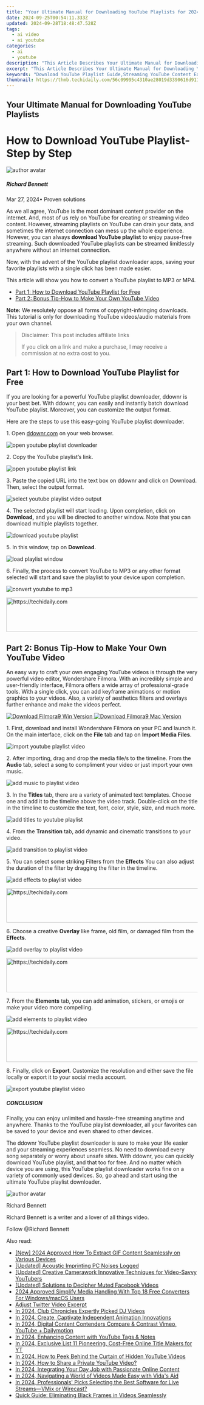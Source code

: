 ```yaml
---
title: "Your Ultimate Manual for Downloading YouTube Playlists for 2024"
date: 2024-09-25T00:54:11.333Z
updated: 2024-09-28T18:48:47.528Z
tags:
  - ai video
  - ai youtube
categories:
  - ai
  - youtube
description: "This Article Describes Your Ultimate Manual for Downloading YouTube Playlists for 2024"
excerpt: "This Article Describes Your Ultimate Manual for Downloading YouTube Playlists for 2024"
keywords: "Download YouTube Playlist Guide,Streaming YouTube Content Easily,Access YouTube Videos Offline,Collect YouTube Lists Quickly,Offline YouTube Watching Tips,Save YouTube Tracks Directly,Secure Online Video Downloads"
thumbnail: https://thmb.techidaily.com/56c09995c4310ae28019d3390616d9116d70341b815aee65c7667ed39de0e4c8.jpg
---
```


## Your Ultimate Manual for Downloading YouTube Playlists

# How to Download YouTube Playlist-Step by Step

![author avatar](https://images.wondershare.com/filmora/article-images/richard-bennett.jpg)

##### Richard Bennett

 Mar 27, 2024• Proven solutions

As we all agree, YouTube is the most dominant content provider on the internet. And, most of us rely on YouTube for creating or streaming video content. However, streaming playlists on YouTube can drain your data, and sometimes the internet connection can mess up the whole experience. However, you can always **download YouTube playlist** to enjoy pause-free streaming. Such downloaded YouTube playlists can be streamed limitlessly anywhere without an internet connection.

Now, with the advent of the YouTube playlist downloader apps, saving your favorite playlists with a single click has been made easier.

This article will show you how to convert a YouTube playlist to MP3 or MP4.

* [Part 1: How to Download YouTube Playlist for Free](#part1)
* [Part 2: Bonus Tip-How to Make Your Own YouTube Video](#part2)

**Note:** We resolutely oppose all forms of copyright-infringing downloads. This tutorial is only for downloading YouTube videos/audio materials from your own channel.

>  Disclaimer: This post includes affiliate links
>
>  If you click on a link and make a purchase, I may receive a commission at no extra cost to you.
>

## Part 1: How to Download YouTube Playlist for Free

If you are looking for a powerful YouTube playlist downloader, ddownr is your best bet. With ddownr, you can easily and instantly batch download YouTube playlist. Moreover, you can customize the output format.

Here are the steps to use this easy-going YouTube playlist downloader.

1\. Open [ddownr.com](https://ddownr.com/) on your web browser.

![open youtube playlist downloader](https://images.wondershare.com/filmora/article-images/1-open-youtube-playlist-downloader.jpg)

2\. Copy the YouTube playlist’s link.

![open youtube playlist link](https://images.wondershare.com/filmora/article-images/2-open-youtube-playlist-link.jpg)

3\. Paste the copied URL into the text box on ddownr and click on Download. Then, select the output format.

![select youtube playlist video output](https://images.wondershare.com/filmora/article-images/3-select-playlist-output.jpg)

4\. The selected playlist will start loading. Upon completion, click on **Download,** and you will be directed to another window. Note that you can download multiple playlists together.

![download youtube playlist](https://images.wondershare.com/filmora/article-images/4-download-youtube-playlist.jpg)

5\. In this window, tap on **Download**.

![load playlist window](https://images.wondershare.com/filmora/article-images/5-load-playlist-window.jpg)

6\. Finally, the process to convert YouTube to MP3 or any other format selected will start and save the playlist to your device upon completion.

![convert youtube to mp3](https://images.wondershare.com/filmora/article-images/6-convert-youtube-to-mp3.jpg)

<!-- affiliate ads begin -->
<a href="https://appsumo.8odi.net/c/5597632/2082520/7443" target="_top" id="2082520">
  <img src="//a.impactradius-go.com/display-ad/7443-2082520" border="0" alt="https://techidaily.com" width="728" height="90"/>
</a>
<img height="0" width="0" src="https://appsumo.8odi.net/i/5597632/2082520/7443" style="position:absolute;visibility:hidden;" border="0" />
<!-- affiliate ads end -->

## Part 2: Bonus Tip-How to Make Your Own YouTube Video

An easy way to craft your own engaging YouTube videos is through the very powerful video editor, Wondershare Filmora. With an incredibly simple and user-friendly interface, Filmora offers a wide array of professional-grade tools. With a single click, you can add keyframe animations or motion graphics to your videos. Also, a variety of aesthetics filters and overlays further enhance and make the videos perfect.

[![Download Filmora9 Win Version](https://images.wondershare.com/filmora/guide/download-btn-win.jpg) ](https://tools.techidaily.com/wondershare/filmora/download/) [![Download Filmora9 Mac Version](https://images.wondershare.com/filmora/guide/download-btn-mac.jpg) ](https://tools.techidaily.com/wondershare/filmora/download/)

1\. First, download and install Wondershare Filmora on your PC and launch it. On the main interface, click on the **File** tab and tap on **Import Media Files**.

![import youtube playlist video](https://images.wondershare.com/filmora/article-images/7-import-youtube-playlist-video.jpg)

2\. After importing, drag and drop the media file/s to the timeline. From the **Audio** tab, select a song to compliment your video or just import your own music.

![add music to playlist video](https://images.wondershare.com/filmora/article-images/8-add-music-to-playlist-video.jpg)

3\. In the **Titles** tab, there are a variety of animated text templates. Choose one and add it to the timeline above the video track. Double-click on the title in the timeline to customize the text, font, color, style, size, and much more.

![add titles to youtube playlist](https://images.wondershare.com/filmora/article-images/9-add-titles-to-youtube-playlist.jpg)

4\. From the **Transition** tab, add dynamic and cinematic transitions to your video.

![add transition to playlist video](https://images.wondershare.com/filmora/article-images/10-add-transition-to-playlist-video.jpg)

5\. You can select some striking Filters from the **Effects** You can also adjust the duration of the filter by dragging the filter in the timeline.

![add effects to playlist video](https://images.wondershare.com/filmora/article-images/11-add-effects-to-playlist-video.jpg)

<!-- affiliate ads begin -->
<a href="https://imp.i357552.net/c/5597632/947746/11832" target="_top" id="947746">
  <img src="//a.impactradius-go.com/display-ad/11832-947746" border="0" alt="https://techidaily.com" width="728" height="90"/>
</a>
<img height="0" width="0" src="https://imp.i357552.net/i/5597632/947746/11832" style="position:absolute;visibility:hidden;" border="0" />
<!-- affiliate ads end -->

6\. Choose a creative **Overlay** like frame, old film, or damaged film from the **Effects**.

![add overlay to playlist video](https://images.wondershare.com/filmora/article-images/12-add-overlay-to-playlist-video.jpg)

<!-- affiliate ads begin -->
<a href="https://appsumo.8odi.net/c/5597632/2144274/7443" target="_top" id="2144274">
  <img src="//a.impactradius-go.com/display-ad/7443-2144274" border="0" alt="https://techidaily.com" width="600" height="90"/>
</a>
<img height="0" width="0" src="https://appsumo.8odi.net/i/5597632/2144274/7443" style="position:absolute;visibility:hidden;" border="0" />
<!-- affiliate ads end -->

7\. From the **Elements** tab, you can add animation, stickers, or emojis or make your video more compelling.

![add elements to playlist video](https://images.wondershare.com/filmora/article-images/13-add-elements-to-playlist-video.jpg)

<!-- affiliate ads begin -->
<a href="https://ephamedtechinc.pxf.io/c/5597632/2137218/26400" target="_top" id="2137218">
  <img src="//a.impactradius-go.com/display-ad/26400-2137218" border="0" alt="https://techidaily.com" width="728" height="90"/>
</a>
<img height="0" width="0" src="https://ephamedtechinc.pxf.io/i/5597632/2137218/26400" style="position:absolute;visibility:hidden;" border="0" />
<!-- affiliate ads end -->

8\. Finally, click on **Export**. Customize the resolution and either save the file locally or export it to your social media account.

![export youtube playlist video](https://images.wondershare.com/filmora/article-images/14-export-youtube-playlist-video.jpg)

##### CONCLUSION

Finally, you can enjoy unlimited and hassle-free streaming anytime and anywhere. Thanks to the YouTube playlist downloader, all your favorites can be saved to your device and even shared to other devices.

The ddownr YouTube playlist downloader is sure to make your life easier and your streaming experiences seamless. No need to download every song separately or worry about unsafe sites. With ddownr, you can quickly download YouTube playlist, and that too for free. And no matter which device you are using, this YouTube playlist downloader works fine on a variety of commonly used devices. So, go ahead and start using the ultimate YouTube playlist downloader.

![author avatar](https://images.wondershare.com/filmora/article-images/richard-bennett.jpg)

Richard Bennett

Richard Bennett is a writer and a lover of all things video.

Follow @Richard Bennett

<ins class="adsbygoogle"
     style="display:block"
     data-ad-format="autorelaxed"
     data-ad-client="ca-pub-7571918770474297"
     data-ad-slot="1223367746"></ins>

<ins class="adsbygoogle"
     style="display:block"
     data-ad-client="ca-pub-7571918770474297"
     data-ad-slot="8358498916"
     data-ad-format="auto"
     data-full-width-responsive="true"></ins>

<span class="atpl-alsoreadstyle">Also read:</span>
<div><ul>
<li><a href="https://facebook-video-content.techidaily.com/new-2024-approved-how-to-extract-gif-content-seamlessly-on-various-devices/"><u>[New] 2024 Approved How To Extract GIF Content Seamlessly on Various Devices</u></a></li>
<li><a href="https://screen-video-capture.techidaily.com/updated-acoustic-imprinting-pc-noises-logged/"><u>[Updated] Acoustic Imprinting PC Noises Logged</u></a></li>
<li><a href="https://youtube-sure.techidaily.com/ed-creative-camerawork-innovative-techniques-for-video-savvy-youtubers/"><u>[Updated] Creative Camerawork Innovative Techniques for Video-Savvy YouTubers</u></a></li>
<li><a href="https://facebook-clips.techidaily.com/updated-solutions-to-decipher-muted-facebook-videos/"><u>[Updated] Solutions to Decipher Muted Facebook Videos</u></a></li>
<li><a href="https://instagram-video-files.techidaily.com/2024-approved-simplify-media-handling-with-top-18-free-converters-for-windowsmacos-users/"><u>2024 Approved Simplify Media Handling With Top 18 Free Converters For Windows/macOS Users</u></a></li>
<li><a href="https://twitter-videos.techidaily.com/adjust-twitter-video-excerpt/"><u>Adjust Twitter Video Excerpt</u></a></li>
<li><a href="https://youtube-data.techidaily.com/24-club-chronicles-expertly-picked-dj-videos/"><u>In 2024, Club Chronicles Expertly Picked DJ Videos</u></a></li>
<li><a href="https://youtube-data.techidaily.com/24-create-captivate-independent-animation-innovations/"><u>In 2024, Create, Captivate Independent Animation Innovations</u></a></li>
<li><a href="https://youtube-data.techidaily.com/24-digital-content-contenders-compare-and-contrast-vimeo-youtube-plus-dailymotion/"><u>In 2024, Digital Content Contenders Compare & Contrast Vimeo, YouTube + Dailymotion</u></a></li>
<li><a href="https://youtube-data.techidaily.com/24-enhancing-content-with-youtube-tags-and-notes/"><u>In 2024, Enhancing Content with YouTube Tags & Notes</u></a></li>
<li><a href="https://youtube-data.techidaily.com/24-exclusive-list-11-pioneering-cost-free-online-title-makers-for-yt/"><u>In 2024, Exclusive List 11 Pioneering, Cost-Free Online Title Makers for YT</u></a></li>
<li><a href="https://youtube-data.techidaily.com/24-how-to-peek-behind-the-curtain-of-hidden-youtube-videos/"><u>In 2024, How to Peek Behind the Curtain of Hidden YouTube Videos</u></a></li>
<li><a href="https://youtube-data.techidaily.com/24-how-to-share-a-private-youtube-video/"><u>In 2024, How to Share a Private YouTube Video?</u></a></li>
<li><a href="https://youtube-data.techidaily.com/24-integrating-your-day-job-with-passionate-online-content/"><u>In 2024, Integrating Your Day Job with Passionate Online Content</u></a></li>
<li><a href="https://extra-approaches.techidaily.com/in-2024-navigating-a-world-of-videos-made-easy-with-vidas-aid/"><u>In 2024, Navigating a World of Videos Made Easy with Vida's Aid</u></a></li>
<li><a href="https://vp-tips.techidaily.com/in-2024-professionals-picks-selecting-the-best-software-for-live-streamsvmix-or-wirecast/"><u>In 2024, Professionals' Picks Selecting the Best Software for Live Streams—VMix or Wirecast?</u></a></li>
<li><a href="https://discover-awesome.techidaily.com/quick-guide-eliminating-black-frames-in-videos-seamlessly/"><u>Quick Guide: Eliminating Black Frames in Videos Seamlessly</u></a></li>
</ul></div>

